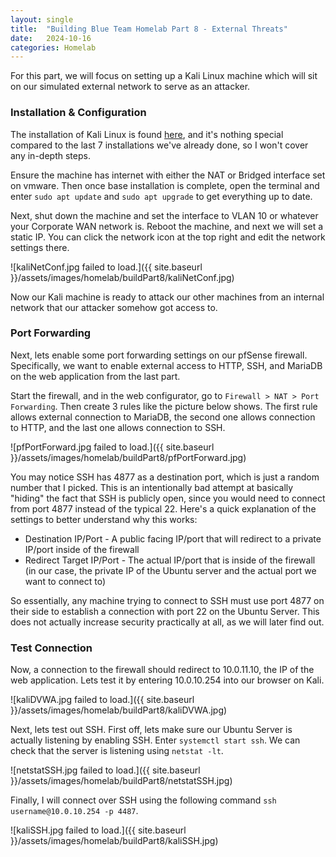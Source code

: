 ```yaml
---
layout: single
title:  "Building Blue Team Homelab Part 8 - External Threats"
date:   2024-10-16
categories: Homelab
---
```


For this part, we will focus on setting up a Kali Linux machine which will sit on our simulated external network to serve as an attacker.

### Installation & Configuration
The installation of Kali Linux is found [here](https://www.kali.org/get-kali/), and it's nothing special compared to the last 7 installations we've already done, so I won't cover any in-depth steps.

Ensure the machine has internet with either the NAT or Bridged interface set on vmware. Then once base installation is complete, open the terminal and enter ```sudo apt update``` and ```sudo apt upgrade``` to get everything up to date.

Next, shut down the machine and set the interface to VLAN 10 or whatever your Corporate WAN network is. Reboot the machine, and next we will set a static IP. You can click the network icon at the top right and edit the network settings there.

![kaliNetConf.jpg failed to load.]({{ site.baseurl }}/assets/images/homelab/buildPart8/kaliNetConf.jpg)

Now our Kali machine is ready to attack our other machines from an internal network that our attacker somehow got access to.

### Port Forwarding
Next, lets enable some port forwarding settings on our pfSense firewall. Specifically, we want to enable external access to HTTP, SSH, and MariaDB on the web application from the last part.

Start the firewall, and in the web configurator, go to ```Firewall > NAT > Port Forwarding```. Then create 3 rules like the picture below shows. The first rule allows external connection to MariaDB, the second one allows connection to HTTP, and the last one allows connection to SSH. 

![pfPortForward.jpg failed to load.]({{ site.baseurl }}/assets/images/homelab/buildPart8/pfPortForward.jpg)

You may notice SSH has 4877 as a destination port, which is just a random number that I picked. This is an intentionally bad attempt at basically "hiding" the fact that SSH is publicly open, since you would need to connect from port 4877 instead of the typical 22. Here's a quick explanation of the settings to better understand why this works:

* Destination IP/Port - A public facing IP/port that will redirect to a private IP/port inside of the firewall 
* Redirect Target IP/Port - The actual IP/port that is inside of the firewall (in our case, the private IP of the Ubuntu server and the actual port we want to connect to)

So essentially, any machine trying to connect to SSH must use port 4877 on their side to establish a connection with port 22 on the Ubuntu Server. This does not actually increase security practically at all, as we will later find out.

### Test Connection
Now, a connection to the firewall should redirect to 10.0.11.10, the IP of the web application. Lets test it by entering 10.0.10.254 into our browser on Kali. 

![kaliDVWA.jpg failed to load.]({{ site.baseurl }}/assets/images/homelab/buildPart8/kaliDVWA.jpg)

Next, lets test out SSH. First off, lets make sure our Ubuntu Server is actually listening by enabling SSH. Enter ```systemctl start ssh```. We can check that the server is listening using ```netstat -lt```. 

![netstatSSH.jpg failed to load.]({{ site.baseurl }}/assets/images/homelab/buildPart8/netstatSSH.jpg)

Finally, I will connect over SSH using the following command ```ssh username@10.0.10.254 -p 4487```.

![kaliSSH.jpg failed to load.]({{ site.baseurl }}/assets/images/homelab/buildPart8/kaliSSH.jpg)
